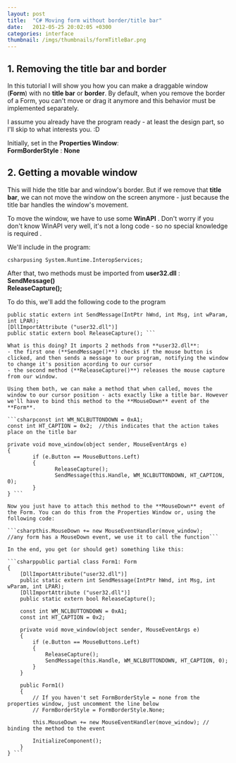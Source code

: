 ```yaml
---
layout: post
title:  "C# Moving form without border/title bar"
date:   2012-05-25 20:02:05 +0300
categories: interface
thumbnail: /imgs/thumbnails/formTitleBar.png
---
```


## 1\. Removing the title bar and border

In this tutorial I will show you how you can make a draggable window (**Form**) with no **title bar** or **border**. By default, when you remove the border of a Form, you can't move or drag it anymore and this behavior must be implemented separately.

I assume you already have the program ready - at least the design part, so I'll skip to what interests you. :D

Initially, set in the **Properties Window**:  
**FormBorderStyle** : **None**

## 2\. Getting a movable window

This will hide the title bar and window's border. But if we remove that **title bar**, we can not move the window on the screen anymore - just because the title bar handles the window's movement.

To move the window, we have to use some **WinAPI** . Don't worry if you don't know WinAPI very well, it's not a long code - so no special knowledge is required .

We'll include in the program:

```csharpusing System.Runtime.InteropServices; ```

After that, two methods must be imported from **user32.dll** :  
**SendMessage()**  
**ReleaseCapture();**

To do this, we'll add the following code to the program

```csharp[DllImportAttribute("user32.dll")]
public static extern int SendMessage(IntPtr hWnd, int Msg, int wParam, int LPAR);
[DllImportAttribute ("user32.dll")]
public static extern bool ReleaseCapture(); ```

What is this doing? It imports 2 methods from **user32.dll**:  
- the first one (**SendMessage()**) checks if the mouse button is clicked, and then sends a message to our program, notifying the window to change it's position acording to our cursor  
- the second method (**ReleaseCapture()**) releases the mouse capture from our window.

Using them both, we can make a method that when called, moves the window to our cursor position - acts exactly like a title bar. However we'll have to bind this method to the **MouseDown** event of the **Form**.

```csharpconst int WM_NCLBUTTONDOWN = 0xA1; 
const int HT_CAPTION = 0x2;  //this indicates that the action takes place on the title bar

private void move_window(object sender, MouseEventArgs e)
{
        if (e.Button == MouseButtons.Left)
        {
               ReleaseCapture();
               SendMessage(this.Handle, WM_NCLBUTTONDOWN, HT_CAPTION, 0);
        }
} ```

Now you just have to attach this method to the **MouseDown** event of the Form. You can do this from the Properties Window or, using the following code:

```csharpthis.MouseDown += new MouseEventHandler(move_window);
//any form has a MouseDown event, we use it to call the function```

In the end, you get (or should get) something like this:

```csharppublic partial class Form1: Form
{
    [DllImportAttribute("user32.dll")]
    public static extern int SendMessage(IntPtr hWnd, int Msg, int wParam, int LPAR);
    [DllImportAttribute ("user32.dll")]
    public static extern bool ReleaseCapture();

    const int WM_NCLBUTTONDOWN = 0xA1;
    const int HT_CAPTION = 0x2;

    private void move_window(object sender, MouseEventArgs e)
    {
        if (e.Button == MouseButtons.Left)
        {
            ReleaseCapture();
            SendMessage(this.Handle, WM_NCLBUTTONDOWN, HT_CAPTION, 0);
        }
    }

    public Form1()
    {
        // If you haven't set FormBorderStyle = none from the properties window, just uncomment the line below           
        // FormBorderStyle = FormBorderStyle.None;

        this.MouseDown += new MouseEventHandler(move_window); // binding the method to the event

        InitializeComponent();
    }
} ```